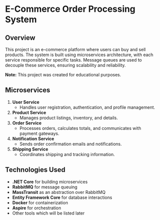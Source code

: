# E-Commerce Order Processing System

## Overview

This project is an e-commerce platform where users can buy and sell products. The system is built using microservices architecture, with each service responsible for specific tasks. Message queues are used to decouple these services, ensuring scalability and reliability.

**Note:** This project was created for educational purposes.

## Microservices

1. **User Service**
   - Handles user registration, authentication, and profile management.
2. **Product Service**
   - Manages product listings, inventory, and details.
3. **Order Service**
   - Processes orders, calculates totals, and communicates with payment gateways.
4. **Notification Service**
   - Sends order confirmation emails and notifications.
5. **Shipping Service**
   - Coordinates shipping and tracking information.

## Technologies Used

- **.NET Core** for building microservices
- **RabbitMQ** for message queuing
- **MassTransit** as an abstraction over RabbitMQ
- **Entity Framework Core** for database interactions
- **Docker** for containerization
- **Aspire** for orchestration
- Other tools which will be listed later
